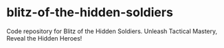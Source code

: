 # blitz-of-the-hidden-soldiers
Code repository for Blitz of the Hidden Soldiers. Unleash Tactical Mastery, Reveal the Hidden Heroes!
